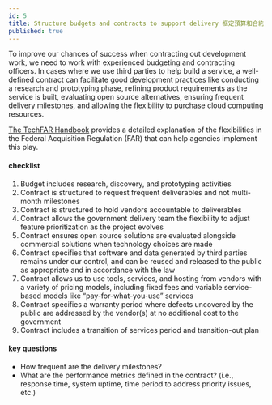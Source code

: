 ```yaml
---
id: 5
title: Structure budgets and contracts to support delivery 框定預算和合約以支援交付
published: true
---
```


To improve our chances of success when contracting out development work, we need to work with experienced budgeting and contracting officers. In cases where we use third parties to help build a service, a well-defined contract can facilitate good development practices like conducting a research and prototyping phase, refining product requirements as the service is built, evaluating open source alternatives, ensuring frequent delivery milestones, and allowing the flexibility to purchase cloud computing resources.

[The TechFAR Handbook](https://playbook.cio.gov/techfar/) provides a detailed explanation of the flexibilities in the Federal Acquisition Regulation (FAR) that can help agencies implement this play.

#### checklist
1. Budget includes research, discovery, and prototyping activities
2. Contract is structured to request frequent deliverables and not multi-month milestones
3. Contract is structured to hold vendors accountable to deliverables
4. Contract allows the government delivery team the flexibility to adjust feature prioritization as the project evolves
5. Contract ensures open source solutions are evaluated alongside commercial solutions when technology choices are made
6. Contract specifies that software and data generated by third parties remains under our control, and can be reused and released to the public as appropriate and in accordance with the law
7. Contract allows us to use tools, services, and hosting from vendors with a variety of pricing models, including fixed fees and variable service-based models like “pay-for-what-you-use” services
8. Contract specifies a warranty period where defects uncovered by the public are addressed by the vendor(s) at no additional cost to the government
9. Contract includes a transition of services period and transition-out plan



#### key questions
- How frequent are the delivery milestones?
- What are the performance metrics defined in the contract? (i.e., response time, system uptime, time period to address priority issues, etc.)